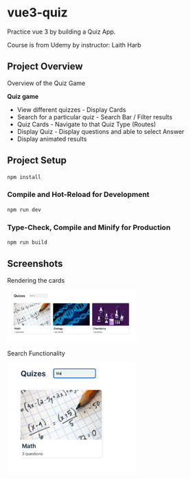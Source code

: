 # vue3-quiz

Practice vue 3 by building a Quiz App.

Course is from Udemy by instructor: Laith Harb

## Project Overview

Overview of the Quiz Game

**Quiz game**
* View different quizzes - Display Cards 
* Search for a particular quiz - Search Bar / Filter results
* Quiz Cards - Navigate to that Quiz Type (Routes) 
* Display Quiz - Display questions and able to select Answer 
* Display animated results


## Project Setup

```sh
npm install
```

### Compile and Hot-Reload for Development

```sh
npm run dev
```

### Type-Check, Compile and Minify for Production

```sh
npm run build
```

## Screenshots

Rendering the cards

<img src="./src/assets/screenshots/rendering_cards.png" width="300" />

Search Functionality

<img src="./src/assets/screenshots/search.png" width="300" />


